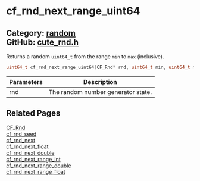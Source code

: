 [](../header.md ':include')

# cf_rnd_next_range_uint64

Category: [random](/api_reference?id=random)  
GitHub: [cute_rnd.h](https://github.com/RandyGaul/cute_framework/blob/master/include/cute_rnd.h)  
---

Returns a random `uint64_t` from the range `min` to `max` (inclusive).

```cpp
uint64_t cf_rnd_next_range_uint64(CF_Rnd* rnd, uint64_t min, uint64_t max);
```

Parameters | Description
--- | ---
rnd | The random number generator state.

## Related Pages

[CF_Rnd](/random/cf_rnd.md)  
[cf_rnd_seed](/random/cf_rnd_seed.md)  
[cf_rnd_next](/random/cf_rnd_next.md)  
[cf_rnd_next_float](/random/cf_rnd_next_float.md)  
[cf_rnd_next_double](/random/cf_rnd_next_double.md)  
[cf_rnd_next_range_int](/random/cf_rnd_next_range_int.md)  
[cf_rnd_next_range_double](/random/cf_rnd_next_range_double.md)  
[cf_rnd_next_range_float](/random/cf_rnd_next_range_float.md)  
